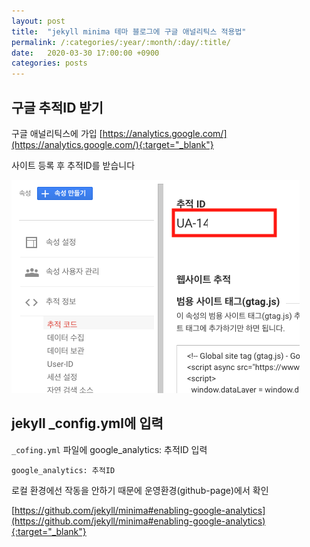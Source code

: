 ```yaml
---
layout: post
title:  "jekyll minima 테마 블로그에 구글 애널리틱스 적용법"
permalink: /:categories/:year/:month/:day/:title/
date:   2020-03-30 17:00:00 +0900
categories: posts
---
```


## 구글 추적ID 받기
구글 애널리틱스에 가입 [https://analytics.google.com/](https://analytics.google.com/){:target="_blank"}

사이트 등록 후 추적ID를 받습니다

![구글 애널리틱스 추적ID](/assets/google-analytics-trackid.png)

## jekyll _config.yml에 입력

<code>_cofing.yml</code> 파일에 google_analytics: 추적ID 입력

    google_analytics: 추적ID

로컬 환경에선 작동을 안하기 때문에 운영환경(github-page)에서 확인

[https://github.com/jekyll/minima#enabling-google-analytics](https://github.com/jekyll/minima#enabling-google-analytics){:target="_blank"}